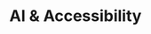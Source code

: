 ---
title: 'AI & Accessibility'
metaDesc: 'Exploring AI-driven software accessibility for individuals with intellectual and developmental disabilities through a collaborative research project by Centennial College, Surrey Place, and Community Living Toronto'
layout: 'layouts/home.html'
intro:
  eyebrow: 'Welcome to Our Initiative'
  main: 'AI & Accessibility'
  summary: 'In this applied research project, we explore the innovative use of AI to assist software developers. Our goal is to make software more accessible for individuals with intellectual and developmental disabilities (IDD).'
  buttonText: 'Learn More'
  buttonUrl: '/work'
  image: '/images/bg/background.jpg'
  imageAlt: 'AI-powered software interface on a computer screen'
primaryCTA:
  title: 'Building Bridges in Digital Accessibility'
  summary: 'Our project, a collaboration with Centennial College Social Innovation Research Centre, Surrey Place, and Community Living Toronto, originated from a shared commitment to inclusivity. It is a synergy of AI and human-centric design, focused on enhancing digital access for individuals with IDD.'
  buttonText: 'View Latest Updates'
  buttonUrl: '/blog'
featuredWork:
  title: 'Project Highlights'
  summary: 'Discover our journey in enhancing software accessibility through AI.'
studioFeed:
  title: 'Partners and Sponsors'
---